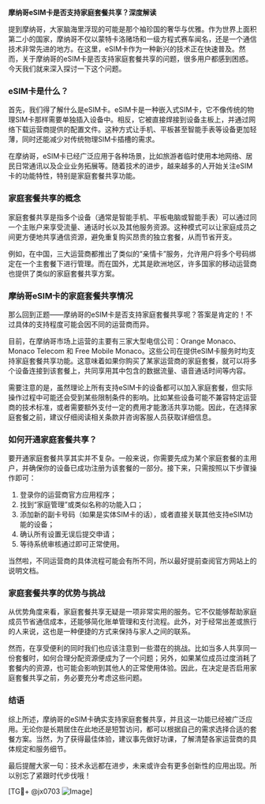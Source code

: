 **摩纳哥eSIM卡是否支持家庭套餐共享？深度解读**

提到摩纳哥，大家脑海里浮现的可能是那个袖珍国的奢华与优雅。作为世界上面积第二小的国家，摩纳哥不仅以蒙特卡洛赌场和一级方程式赛车闻名，还是一个通信技术非常先进的地方。在这里，eSIM卡作为一种新兴的技术正在快速普及。然而，关于摩纳哥的eSIM卡是否支持家庭套餐共享的问题，很多用户都感到困惑。今天我们就来深入探讨一下这个问题。

### eSIM卡是什么？

首先，我们得了解什么是eSIM卡。eSIM卡是一种嵌入式SIM卡，它不像传统的物理SIM卡那样需要单独插入设备中。相反，它被直接焊接到设备主板上，并通过网络下载运营商提供的配置文件。这种方式让手机、平板甚至智能手表等设备更加轻薄，同时还能减少对传统物理SIM卡插槽的需求。

在摩纳哥，eSIM卡已经广泛应用于各种场景，比如旅游者临时使用本地网络、居民日常通讯以及企业业务拓展等。随着技术的进步，越来越多的人开始关注eSIM卡的功能特性，特别是家庭套餐共享功能。

### 家庭套餐共享的概念

家庭套餐共享是指多个设备（通常是智能手机、平板电脑或智能手表）可以通过同一个主账户来享受流量、通话时长以及其他服务资源。这种模式可以让家庭成员之间更方便地共享通信资源，避免重复购买昂贵的独立套餐，从而节省开支。

例如，在中国，三大运营商都推出了类似的“亲情卡”服务，允许用户将多个号码绑定在一个主套餐下进行管理。而在国外，尤其是欧洲地区，许多国家的移动运营商也提供了类似的家庭套餐共享方案。

### 摩纳哥eSIM卡的家庭套餐共享情况

那么回到正题——摩纳哥的eSIM卡是否支持家庭套餐共享呢？答案是肯定的！不过具体的支持程度可能会因不同的运营商而异。

目前，在摩纳哥市场上运营的主要有三家大型电信公司：Orange Monaco、Monaco Telecom 和 Free Mobile Monaco。这些公司在提供eSIM卡服务时均支持家庭套餐共享功能。这意味着如果你购买了某家运营商的家庭套餐，就可以将多个设备连接到该套餐上，共同享用其中包含的数据流量、语音通话时间等内容。

需要注意的是，虽然理论上所有支持eSIM卡的设备都可以加入家庭套餐，但实际操作过程中可能还会受到某些限制条件的影响。比如某些设备可能不兼容特定运营商的技术标准，或者需要额外支付一定的费用才能激活共享功能。因此，在选择家庭套餐之前，建议仔细阅读相关条款并咨询客服人员获取详细信息。

### 如何开通家庭套餐共享？

要开通家庭套餐共享其实并不复杂。一般来说，你需要先成为某个家庭套餐的主用户，并确保你的设备已成功注册为该套餐的一部分。接下来，只需按照以下步骤操作即可：

1. 登录你的运营商官方应用程序；
2. 找到“家庭管理”或类似名称的功能入口；
3. 添加新的副卡号码（如果是实体SIM卡的话），或者直接关联其他支持eSIM功能的设备；
4. 确认所有设置无误后提交申请；
5. 等待系统审核通过即可正常使用。

当然啦，不同运营商的具体流程可能会有所不同，所以最好提前查阅官方网站上的说明文档。

### 家庭套餐共享的优势与挑战

从优势角度来看，家庭套餐共享无疑是一项非常实用的服务。它不仅能够帮助家庭成员节省通信成本，还能够简化账单管理和支付流程。此外，对于经常出差或旅行的人来说，这也是一种便捷的方式来保持与家人之间的联系。

然而，在享受便利的同时我们也应该注意到一些潜在的挑战。比如当多人共享同一份套餐时，如何合理分配资源便成为了一个问题；另外，如果某位成员过度消耗了套餐内的资源，也可能会影响到其他人的正常使用体验。因此，在决定是否启用家庭套餐共享之前，务必要充分考虑这些问题。

### 结语

综上所述，摩纳哥的eSIM卡确实支持家庭套餐共享，并且这一功能已经被广泛应用。无论你是长期居住在此地还是短暂访问，都可以根据自己的需求选择合适的套餐方案。当然，为了获得最佳体验，建议事先做好功课，了解清楚各家运营商的具体规定和服务细节。

最后提醒大家一句：技术永远都在进步，未来或许会有更多创新性的应用出现。所以别忘了紧跟时代步伐哦！

[TG💪+ @jx0703 ![Image](https://github.com/user-attachments/assets/dbca1d08-cadb-493c-b0ec-ad6f7a83f270)]